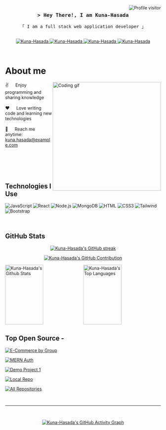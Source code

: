 <!--
<h2 align="center">
  Welcome to Kuna-Hasada World!
  <img src="https://media.giphy.com/media/hvRJCLFzcasrR4ia7z/giphy.gif" width="28">
</h2>
-->

<a href="https://komarev.com/ghpvc/?username=Kuna-Hasada">
  <img align="right" src="https://komarev.com/ghpvc/?username=Kuna-Hasada&label=Visitors&color=0e75b6&style=flat" alt="Profile visitor" />
</a>

<!-- Intro  -->
<h3 align="center">
        <samp>&gt; Hey There!, I am
                <b>Kuna-Hasada</b>
        </samp>
</h3>

<p align="center"> 
  <samp>
    「 I am a full stack web application developer 」<br>
    <br>
  </samp>
</p>

<p align="center">
 <a href="#" target="blank">
  <img src="https://img.shields.io/badge/Website-DC143C?style=for-the-badge&logo=medium&logoColor=white" alt="Kuna-Hasada" />
 </a>
 <a href="https://linkedin.com/in/kunal" target="_blank">
  <img src="https://img.shields.io/badge/LinkedIn-0077B5?style=for-the-badge&logo=linkedin&logoColor=white" alt="Kuna-Hasada"/>
 </a>
 <a href="#" target="_blank">
  <img src="https://img.shields.io/badge/Twitter-1DA1F2?style=for-the-badge&logo=twitter&logoColor=white" alt="Kuna-Hasada" />
 </a>
 <a href="#" target="_blank">
  <img src="https://img.shields.io/badge/Instagram-fe4164?style=for-the-badge&logo=instagram&logoColor=white" alt="Kuna-Hasada" />
 </a> 
</p>
<br />

<!-- About Section -->
# About me
 
<p>
 <img align="right" width="350" src="/assets/programmer.gif" alt="Coding gif" />
  
 ✌️ &emsp; Enjoy programming and sharing knowledge <br/><br/>
 ❤️ &emsp; Love writing code and learning new technologies<br/><br/>
 📧 &emsp; Reach me anytime: kuna.hasada@example.com<br/><br/>
</p>

<br/>
<br/>
<br/>

## Technologies I Use

![JavaScript](https://img.shields.io/badge/JavaScript-F0DB4F?style=for-the-badge&labelColor=black&logo=javascript&logoColor=F0DB4F)
![React](https://img.shields.io/badge/-React-61DBFB?style=for-the-badge&labelColor=black&logo=react&logoColor=61DBFB)
![Node.js](https://img.shields.io/badge/Node.js-3C873A?style=for-the-badge&labelColor=black&logo=node.js&logoColor=3C873A)
![MongoDB](https://img.shields.io/badge/MongoDB-4EA94B?style=for-the-badge&logo=mongodb&logoColor=white)
![HTML](https://img.shields.io/badge/HTML5-E34F26?style=for-the-badge&logo=html5&logoColor=white)
![CSS3](https://img.shields.io/badge/CSS3-1572B6?style=for-the-badge&logo=css3&logoColor=white)
![Tailwind](https://img.shields.io/badge/Tailwind_CSS-092749?style=for-the-badge&logo=tailwindcss&logoColor=06B6D4&labelColor=000000)
![Bootstrap](https://img.shields.io/badge/Bootstrap-563D7C?style=for-the-badge&logo=bootstrap&logoColor=white)

<br/>

## GitHub Stats

<p align="center">
  <a href="https://github.com/Kuna-Hasada">
    <img src="https://github-readme-streak-stats.herokuapp.com/?user=Kuna-Hasada&theme=radical&border=7F3FBF&background=0D1117" alt="Kuna-Hasada's GitHub streak"/>
  </a>
</p>

<p align="center">
  <a href="https://github.com/Kuna-Hasada">
    <img src="https://github-profile-summary-cards.vercel.app/api/cards/profile-details?username=Kuna-Hasada&theme=radical" alt="Kuna-Hasada's GitHub Contribution"/>
  </a>
</p>

<a> 
    <a href="https://github.com/Kuna-Hasada"><img alt="Kuna-Hasada's Github Stats" src="https://denvercoder1-github-readme-stats.vercel.app/api?username=Kuna-Hasada&show_icons=true&count_private=true&theme=react&border_color=7F3FBF&bg_color=0D1117&title_color=F85D7F&icon_color=F8D866" height="192px" width="49.5%"/></a>
  <a href="https://github.com/Kuna-Hasada"><img alt="Kuna-Hasada's Top Languages" src="https://denvercoder1-github-readme-stats.vercel.app/api/top-langs/?username=Kuna-Hasada&langs_count=8&layout=compact&theme=react&border_color=7F3FBF&bg_color=0D1117&title_color=F85D7F&icon_color=F8D866" height="192px" width="49.5%"/></a>
</a>

<br/>

## Top Open Source -

[![E-Commerce by Group](https://github-readme-stats.vercel.app/api/pin/?username=Kuna-Hasada&repo=e-commerce_by_group&border_color=7F3FBF&bg_color=0D1117&title_color=C9D1D9&text_color=8B949E&icon_color=7F3FBF)](https://github.com/Kuna-Hasada/e-commerce_by_group)

[![MERN Auth](https://github-readme-stats.vercel.app/api/pin/?username=Kuna-Hasada&repo=mern-auth&border_color=7F3FBF&bg_color=0D1117&title_color=C9D1D9&text_color=8B949E&icon_color=7F3FBF)](https://github.com/Kuna-Hasada/mern-auth)

[![Demo Project 1](https://github-readme-stats.vercel.app/api/pin/?username=Kuna-Hasada&repo=demo_project1&border_color=7F3FBF&bg_color=0D1117&title_color=C9D1D9&text_color=8B949E&icon_color=7F3FBF)](https://github.com/Kuna-Hasada/demo_project1)

[![Local Repo](https://github-readme-stats.vercel.app/api/pin/?username=Kuna-Hasada&repo=localrepo&border_color=7F3FBF&bg_color=0D1117&title_color=C9D1D9&text_color=8B949E&icon_color=7F3FBF)](https://github.com/Kuna-Hasada/localrepo)

<p align="left">
  <a href="https://github.com/Kuna-Hasada?tab=repositories" target="_blank">
    <img alt="All Repositories" title="All Repositories" src="https://img.shields.io/badge/-All%20Repos-2962FF?style=for-the-badge&logo=koding&logoColor=white"/>
  </a>
</p>

<br/>
<hr/>
<br/>

<p align="center">
  <a href="https://github.com/Kuna-Hasada">
    <img src="https://github-readme-activity-graph.vercel.app/graph?username=Kuna-Hasada&custom_title=Kuna-Hasada's%20GitHub%20Activity%20Graph&bg_color=0D1117&color=7F3FBF&line=7F3FBF&point=7F3FBF&area_color=FFFFFF&title_color=FFFFFF&area=true" alt="Kuna-Hasada's GitHub Activity Graph"/>
  </a>
</p>
